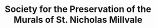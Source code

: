 ---
layout: repo
title: "Society for the Preservation of the Murals of St. Nicholas Millvale"
id: 14153
permalink: repos/14153/
---